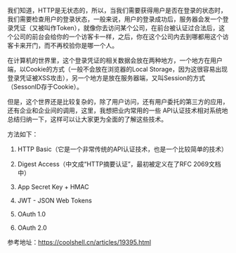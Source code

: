 我们知道，HTTP是无状态的，所以，当我们需要获得用户是否在登录的状态时，我们需要检查用户的登录状态，一般来说，用户的登录成功后，服务器会发一个登录凭证（又被叫作Token），就像你去访问某个公司，在前台被认证过合法后，这个公司的前台会给你的一个访客卡一样，之后，你在这个公司内去到哪都用这个访客卡来开门，而不再校验你是哪一个人。

在计算机的世界里，这个登录凭证的相关数据会放在两种地方，一个地方在用户端，以Cookie的方式（一般不会放在浏览器的Local Storage，因为这很容易出现登录凭证被XSS攻击），另一个地方是放在服务器端，又叫Session的方式（SessonID存于Cookie）。

但是，这个世界还是比较复杂的，除了用户访问，还有用户委托的第三方的应用，还有企业和企业间的调用，这里，我想把业内常用的一些 API认证技术相对系统地总结归纳一下，这样可以让大家更为全面的了解这些技术。

方法如下：

1. HTTP Basic（它是一个非常传统的API认证技术，也是一个比较简单的技术）

2. Digest Access（中文成“HTTP摘要认证”，最初被定义在了RFC 2069文档中）

3. App Secret Key + HMAC

4. JWT - JSON Web Tokens

5. OAuth 1.0

6. OAuth 2.0


参考地址：https://coolshell.cn/articles/19395.html
